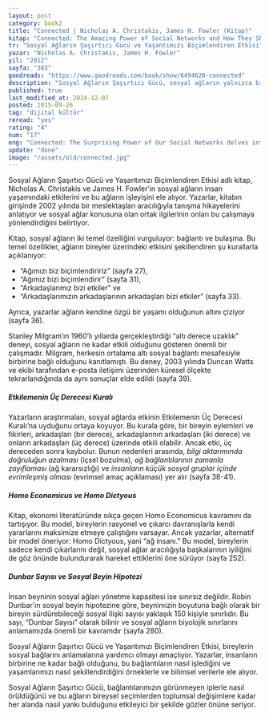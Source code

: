 ```yaml
---
layout: post
category: book2
title: "Connected | Nicholas A. Christakis, James H. Fowler (Kitap)"
kitap: "Connected: The Amazing Power of Social Networks and How They Shape Our Lives"
tr: "Sosyal Ağların Şaşırtıcı Gücü ve Yaşantımızı Biçimlendiren Etkisi"
yazar: "Nicholas A. Christakis, James H. Fowler"
yil: "2012"
sayfa: "383"
goodreads: "https://www.goodreads.com/book/show/6494620-connected"
description: "Sosyal Ağların Şaşırtıcı Gücü, sosyal ağların yalnızca bireyler arasındaki bağlantıları değil, bu bağların yaşamlarımızı ve toplumsal düzeni nasıl şekillendirdiğini gözler önüne seriyor. Yazarlar, bilimsel araştırmalar ve dikkat çekici örneklerle, sosyal etkilerin üç dereceye kadar uzandığını ve bu etkilerin karmaşık ama sistematik bir yapıya sahip olduğunu açıklıyor."
published: true
last_modified_at: 2024-12-07
posted: 2015-09-26
tag: "dijital kültür"
reread: "yes"
rating: "4"
num: "17"
eng: "Connected: The Surprising Power of Our Social Networks delves into how social networks not only connect individuals but also shape lives and societal structures. Through scientific studies and compelling examples, the authors reveal how social influence extends up to three degrees, illustrating the complex yet systematic nature of these interactions."
update: "done"
image: "/assets/old/connected.jpg"
---
```


Sosyal Ağların Şaşırtıcı Gücü ve Yaşantımızı Biçimlendiren Etkisi adlı kitap, Nicholas A. Christakis ve James H. Fowler’ın sosyal ağların insan yaşamındaki etkilerini ve bu ağların işleyişini ele alıyor. Yazarlar, kitabın girişinde 2002 yılında bir meslektaşları aracılığıyla tanışma hikayelerini anlatıyor ve sosyal ağlar konusuna olan ortak ilgilerinin onları bu çalışmaya yönlendirdiğini belirtiyor.

Kitap, sosyal ağların iki temel özelliğini vurguluyor: bağlantı ve bulaşma. Bu temel özellikler, ağların bireyler üzerindeki etkisini şekillendiren şu kurallarla açıklanıyor:

- “Ağımızı biz biçimlendiririz” (sayfa 27),
- “Ağımız bizi biçimlendirir” (sayfa 31),
- “Arkadaşlarımız bizi etkiler” ve
- “Arkadaşlarımızın arkadaşlarının arkadaşları bizi etkiler” (sayfa 33).

Ayrıca, yazarlar ağların kendine özgü bir yaşamı olduğunun altını çiziyor (sayfa 36).

Stanley Milgram’ın 1960’lı yıllarda gerçekleştirdiği “altı derece uzaklık” deneyi, sosyal ağların ne kadar etkili olduğunu gösteren önemli bir çalışmadır. Milgram, herkesin ortalama altı sosyal bağlantı mesafesiyle birbirine bağlı olduğunu kanıtlamıştı. Bu deney, 2003 yılında Duncan Watts ve ekibi tarafından e-posta iletişimi üzerinden küresel ölçekte tekrarlandığında da aynı sonuçlar elde edildi (sayfa 39).

##### Etkilemenin Üç Derecesi Kuralı

Yazarların araştırmaları, sosyal ağlarda etkinin Etkilemenin Üç Derecesi Kuralı’na uyduğunu ortaya koyuyor. Bu kurala göre, bir bireyin eylemleri ve fikirleri, arkadaşları (bir derece), arkadaşlarının arkadaşları (iki derece) ve onların arkadaşları (üç derece) üzerinde etkili olabilir. Ancak etki, üç dereceden sonra kaybolur. Bunun nedenleri arasında, _bilgi aktarımında doğruluğun azalması_ (içsel bozulma), _ağ bağlantılarının zamanla zayıflaması_ (ağ kararsızlığı) ve _insanların küçük sosyal gruplar içinde evrimleşmiş olması_ (evrimsel amaç açıklaması) yer alır (sayfa 38-41).

##### Homo Economicus ve Homo Dictyous

Kitap, ekonomi literatüründe sıkça geçen Homo Economicus kavramını da tartışıyor. Bu model, bireylerin rasyonel ve çıkarcı davranışlarla kendi yararlarını maksimize etmeye çalıştığını varsayar. Ancak yazarlar, alternatif bir model öneriyor: Homo Dictyous, yani “ağ insanı.” Bu model, bireylerin sadece kendi çıkarlarını değil, sosyal ağlar aracılığıyla başkalarının iyiliğini de göz önünde bulundurarak hareket ettiklerini öne sürüyor (sayfa 252).

##### Dunbar Sayısı ve Sosyal Beyin Hipotezi

İnsan beyninin sosyal ağları yönetme kapasitesi ise sınırsız değildir. Robin Dunbar’ın sosyal beyin hipotezine göre, beynimizin boyutuna bağlı olarak bir bireyin sürdürebileceği sosyal ilişki sayısı yaklaşık 150 kişiyle sınırlıdır. Bu sayı, “Dunbar Sayısı” olarak bilinir ve sosyal ağların biyolojik sınırlarını anlamamızda önemli bir kavramdır (sayfa 280).

Sosyal Ağların Şaşırtıcı Gücü ve Yaşantımızı Biçimlendiren Etkisi, bireylerin sosyal bağlarını anlamalarına yardımcı olmayı amaçlıyor. Yazarlar, insanların birbirine ne kadar bağlı olduğunu, bu bağlantıların nasıl işlediğini ve yaşamlarımızı nasıl şekillendirdiğini örneklerle ve bilimsel verilerle ele alıyor.

Sosyal Ağların Şaşırtıcı Gücü, bağlantılarımızın görünmeyen iplerle nasıl örüldüğünü ve bu ağların bireysel seçimlerden toplumsal değişimlere kadar her alanda nasıl yankı bulduğunu etkileyici bir şekilde gözler önüne seriyor.
